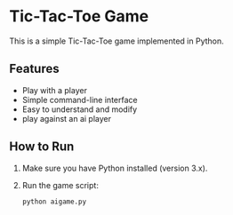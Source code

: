 # Tic-Tac-Toe Game

This is a simple Tic-Tac-Toe game implemented in Python.

## Features

- Play with a player
- Simple command-line interface
- Easy to understand and modify
- play against an ai player
## How to Run

1. Make sure you have Python installed (version 3.x).
2. Run the game script:

   ```bash
   python aigame.py
